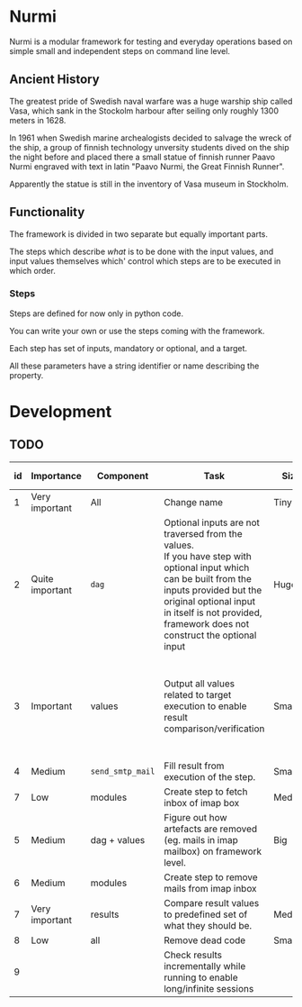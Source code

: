 # Nurmi
Nurmi is a modular framework for testing and everyday operations based on simple small and independent steps on command line level.

## Ancient History
The greatest pride of Swedish naval warfare was a huge warship ship called Vasa, which sank in the Stockolm harbour after seiling only roughly 1300 meters in 1628.

In 1961 when Swedish marine archealogists decided to salvage the wreck of the ship, a group of finnish technology unversity students dived on the ship the night before and placed there a small statue of finnish runner Paavo Nurmi engraved with text in latin "Paavo Nurmi, the Great Finnish Runner".

Apparently the statue is still in the inventory of Vasa museum in Stockholm.

## Functionality
The framework is divided in two separate but equally important parts. 

The steps which describe *what* is to be done with the input values, and input values themselves which' control which steps are to be executed in which order.

### Steps
Steps are defined for now only in python code.

You can write your own or use the steps coming with the framework.

Each step has set of inputs, mandatory or optional, and a target. 

All these parameters have a string identifier or name describing the property.

# Development

## TODO
| id | Importance      | Component        | Task                                                                                                                                                                                                                                                   | Size     | Difficulty     | Current Status
|----|-----------------|------------------|--------------------------------------------------------------------------------------------------------------------------------------------------------------------------------------------------------------------------------------------------------|----------|----------------|---
| 1  | Very important  | All              | Change name                                                                                                                                                                                                                                            | Tiny     | Very easy      
| 2  | Quite important | `dag`            | Optional inputs are not traversed from the values.<br/>If you have step with optional input which can be built from the inputs provided but the original optional input in itself is not provided,<br/>framework does not construct the optional input | Huge     | Very difficult | Status unknown.<br/>Create unittest.
| 3  | Important       | values           | Output all values related to target execution to enable result comparison/verification                                                                                                                                                                 | Smallish | Easy           | Under the hood functions exist and information available.<br/>Design elegant usage 
| 4  | Medium          | `send_smtp_mail` | Fill result from execution of the step.                                                                                                                                                                                                                | Small    | Easy           
| 7  | Low             | modules          | Create step to fetch inbox of imap box                                                                                                                                                                                                                 | Medium   | Medium         
| 5  | Medium          | dag + values     | Figure out how artefacts are removed (eg. mails in imap mailbox) on framework level.                                                                                                                                                                   | Big      | Hard
| 6  | Medium          | modules          | Create step to remove mails from imap inbox                                                                                                                                                                                                            |          |                | Depends on #5
| 7  | Very important  | results          | Compare result values to predefined set of what they should be.                                                                                                                                                                                        | Medium   | Medium
| 8  | Low             | all              | Remove dead code                                                                                                                                                                                                                                       | Small    | Easy
| 9  |                 |                  | Check results incrementally while running to enable long/infinite sessions
